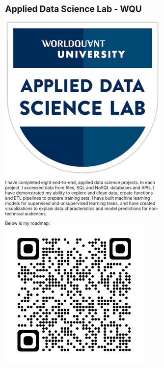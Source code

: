 # Applied Data Science Lab - WQU
![image](/wqu.png)

I have completed eight end-to-end, applied data science projects. In each project, I accessed data from files, SQL and NoSQL databases and APIs. I have demonstrated my ability to explore and clean data, create functions and ETL pipelines to prepare training sets. I have built machine learning models for supervised and unsupervised learning tasks, and have created visualizations to explain data characteristics and model predictions for non-technical audiences.

Below is my roadmap:
![image](/qrcode.png)

